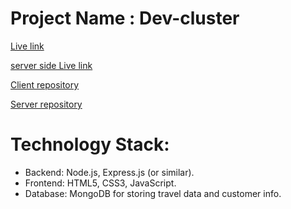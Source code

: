 
# Project Name :  Dev-cluster 


[Live link](https://travel-mate-131.netlify.app) 

[server side Live link](https://vercel.com/jubaer-ahmeds-projects)


[Client repository](https://github.com/jubaer131/Dev-cluster.git)


[Server repository](https://github.com/jubaer131/server-cluster.git)


  
# Technology Stack:

* Backend: Node.js, Express.js (or similar).
* Frontend: HTML5, CSS3, JavaScript.
* Database: MongoDB for storing travel data and customer info.
